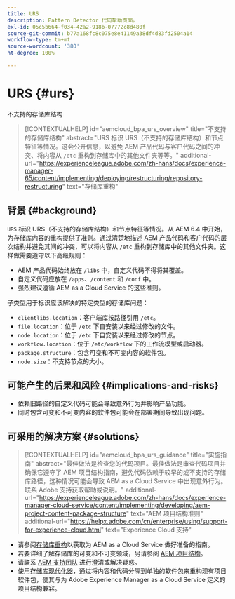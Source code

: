 ```yaml
---
title: URS
description: Pattern Detector 代码帮助页面。
exl-id: 05c5b664-f034-42a2-918b-07772c8d480f
source-git-commit: b77a168fc8c075e8e41149a38df4d83fd2504a14
workflow-type: tm+mt
source-wordcount: '380'
ht-degree: 100%

---
```


# URS {#urs}

不支持的存储库结构

>[!CONTEXTUALHELP]
>id="aemcloud_bpa_urs_overview"
>title="不支持的存储库结构"
>abstract="URS 标识 URS（不支持的存储库结构）和节点特征等情况。这会公开信息，以避免 AEM 产品代码与客户代码之间的冲突、将内容从 `/etc` 重构到存储库中的其他文件夹等等。"
>additional-url="https://experienceleague.adobe.com/zh-hans/docs/experience-manager-65/content/implementing/deploying/restructuring/repository-restructuring" text="存储库重构"

## 背景 {#background}

`URS` 标识 URS（不支持的存储库结构）和节点特征等情况。从 AEM 6.4 中开始，为存储库内容的重构提供了准则。通过清楚地描述 AEM 产品代码和客户代码的层次结构并避免其间的冲突，可以将内容从 `/etc` 重构到存储库中的其他文件夹。这样做需要遵守以下高级规则：

* AEM 产品代码始终放在 `/libs` 中，自定义代码不得将其覆盖。
* 自定义代码应放在 `/apps`、`/content` 和 `/conf` 中。
* 强烈建议遵循 AEM as a Cloud Service 的这些准则。

子类型用于标识应该解决的特定类型的存储库问题：

* `clientlibs.location`：客户端库按路径引用 `/etc`。
* `file.location`：位于 `/etc` 下自安装以来经过修改的文件。
* `node.location`：位于 `/etc` 下自安装以来经过修改的节点。
* `workflow.location`：位于 `/etc/workflow` 下的工作流模型或启动器。
* `package.structure`：包含可变和不可变内容的软件包。
* `node.size`：不支持节点的大小。

## 可能产生的后果和风险 {#implications-and-risks}

* 依赖旧路径的自定义代码可能会导致意外行为并影响产品功能。
* 同时包含可变和不可变内容的软件包可能会在部署期间导致出现问题。

## 可采用的解决方案 {#solutions}

>[!CONTEXTUALHELP]
>id="aemcloud_bpa_urs_guidance"
>title="实施指南"
>abstract="最佳做法是检查您的代码项目。最佳做法是审查代码项目并确保它遵守了 AEM 项目结构指南，避免代码依赖于较早的或不支持的存储库路径，这种情况可能会导致 AEM as a Cloud Service 中出现意外行为。联系 Adobe 支持获取帮助或说明。"
>additional-url="https://experienceleague.adobe.com/zh-hans/docs/experience-manager-cloud-service/content/implementing/developing/aem-project-content-package-structure" text="AEM 项目结构准则"
>additional-url="https://helpx.adobe.com/cn/enterprise/using/support-for-experience-cloud.html" text="Experience Cloud 支持"

* 请参阅[存储库重构](https://experienceleague.adobe.com/zh-hans/docs/experience-manager-65/content/implementing/deploying/restructuring/repository-restructuring)以获取为 AEM as a Cloud Service 做好准备的指南。
* 若要详细了解存储库的可变和不可变领域，另请参阅 [AEM 项目结构](https://experienceleague.adobe.com/zh-hans/docs/experience-manager-cloud-service/content/implementing/developing/aem-project-content-package-structure)。
* 请联系 [AEM 支持团队](https://helpx.adobe.com/cn/enterprise/using/support-for-experience-cloud.html) 进行澄清或解决疑惑。
* 使用[存储库现代化器](https://experienceleague.adobe.com/zh-hans/docs/experience-manager-cloud-service/content/migration-journey/refactoring-tools/repo-modernizer#refactoring-tools)，通过将内容和代码分隔到单独的软件包来重构现有项目软件包，使其与为 Adobe Experience Manager as a Cloud Service 定义的项目结构兼容。
